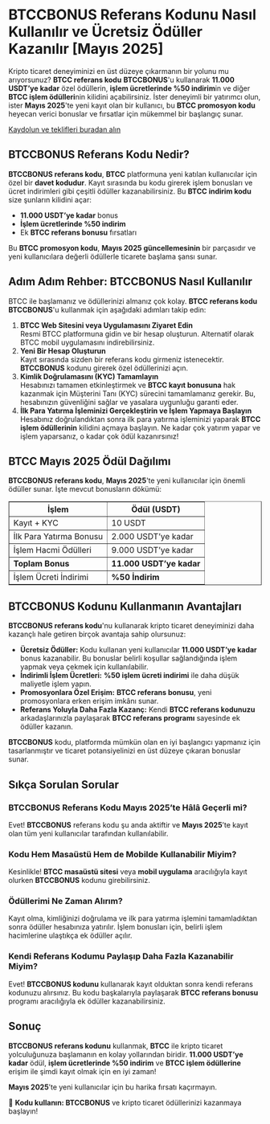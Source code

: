 <h1>BTCCBONUS Referans Kodunu Nasıl Kullanılır ve Ücretsiz Ödüller Kazanılır [Mayıs 2025]</h1>

<p>Kripto ticaret deneyiminizi en üst düzeye çıkarmanın bir yolunu mu arıyorsunuz? <strong>BTCC referans kodu</strong> <strong>BTCCBONUS</strong>'u kullanarak <strong>11.000 USDT’ye kadar</strong> özel ödüllerin, <strong>işlem ücretlerinde %50 indirim</strong>in ve diğer <strong>BTCC işlem ödülleri</strong>nin kilidini açabilirsiniz. İster deneyimli bir yatırımcı olun, ister <strong>Mayıs 2025</strong>'te yeni kayıt olan bir kullanıcı, bu <strong>BTCC promosyon kodu</strong> heyecan verici bonuslar ve fırsatlar için mükemmel bir başlangıç sunar.</p>
<p><a href="https://partner.btcc.com/us/c/BTCCBONUS/9303" target="_blank">Kaydolun ve teklifleri buradan alın </a></p>



<img src="https://images.mirror-media.xyz/publication-images/-Gh6C4vVamKvXFpvE7083.png?height=500&amp;width=1000" decoding="async" data-nimg="fill" class="css-xah9so" style="position: absolute; inset: 0px; box-sizing: border-box; padding: 0px; border: none; margin: auto; display: block; width: 0px; height: 0px; min-width: 100%; max-width: 100%; min-height: 100%; max-height: 100%;">
<h2>BTCCBONUS Referans Kodu Nedir?</h2>
<p><strong>BTCCBONUS referans kodu</strong>, <strong>BTCC</strong> platformuna yeni katılan kullanıcılar için özel bir <strong>davet kodudur</strong>. Kayıt sırasında bu kodu girerek işlem bonusları ve ücret indirimleri gibi çeşitli ödüller kazanabilirsiniz. Bu <strong>BTCC indirim kodu</strong> size şunların kilidini açar:</p>
<ul>
  <li><strong>11.000 USDT’ye kadar</strong> bonus</li>
  <li><strong>İşlem ücretlerinde %50 indirim</strong></li>
  <li>Ek <strong>BTCC referans bonusu</strong> fırsatları</li>
</ul>
<p>Bu <strong>BTCC promosyon kodu</strong>, <strong>Mayıs 2025 güncellemesinin</strong> bir parçasıdır ve yeni kullanıcılara değerli ödüllerle ticarete başlama şansı sunar.</p>

<h2>Adım Adım Rehber: BTCCBONUS Nasıl Kullanılır</h2>
<p>BTCC ile başlamanız ve ödüllerinizi almanız çok kolay. <strong>BTCC referans kodu</strong> <strong>BTCCBONUS</strong>'u kullanmak için aşağıdaki adımları takip edin:</p>
<ol>
  <li><strong>BTCC Web Sitesini veya Uygulamasını Ziyaret Edin</strong><br>Resmi BTCC platformuna gidin ve bir hesap oluşturun. Alternatif olarak BTCC mobil uygulamasını indirebilirsiniz.</li>
  <li><strong>Yeni Bir Hesap Oluşturun</strong><br>Kayıt sırasında sizden bir referans kodu girmeniz istenecektir. <strong>BTCCBONUS</strong> kodunu girerek özel ödüllerinizi açın.</li>
  <li><strong>Kimlik Doğrulamasını (KYC) Tamamlayın</strong><br>Hesabınızı tamamen etkinleştirmek ve <strong>BTCC kayıt bonusuna</strong> hak kazanmak için Müşterini Tanı (KYC) sürecini tamamlamanız gerekir. Bu, hesabınızın güvenliğini sağlar ve yasalara uygunluğu garanti eder.</li>
  <li><strong>İlk Para Yatırma İşleminizi Gerçekleştirin ve İşlem Yapmaya Başlayın</strong><br>Hesabınız doğrulandıktan sonra ilk para yatırma işleminizi yaparak <strong>BTCC işlem ödüllerinin</strong> kilidini açmaya başlayın. Ne kadar çok yatırım yapar ve işlem yaparsanız, o kadar çok ödül kazanırsınız!</li>
</ol>

<h2>BTCC Mayıs 2025 Ödül Dağılımı</h2>
<p><strong>BTCCBONUS referans kodu</strong>, <strong>Mayıs 2025</strong>'te yeni kullanıcılar için önemli ödüller sunar. İşte mevcut bonusların dökümü:</p>
<table border="1" cellpadding="8" cellspacing="0">
  <thead>
    <tr>
      <th>İşlem</th>
      <th>Ödül (USDT)</th>
    </tr>
  </thead>
  <tbody>
    <tr>
      <td>Kayıt + KYC</td>
      <td>10 USDT</td>
    </tr>
    <tr>
      <td>İlk Para Yatırma Bonusu</td>
      <td>2.000 USDT’ye kadar</td>
    </tr>
    <tr>
      <td>İşlem Hacmi Ödülleri</td>
      <td>9.000 USDT’ye kadar</td>
    </tr>
    <tr>
      <td><strong>Toplam Bonus</strong></td>
      <td><strong>11.000 USDT’ye kadar</strong></td>
    </tr>
    <tr>
      <td>İşlem Ücreti İndirimi</td>
      <td><strong>%50 İndirim</strong></td>
    </tr>
  </tbody>
</table>

<h2>BTCCBONUS Kodunu Kullanmanın Avantajları</h2>
<p><strong>BTCCBONUS referans kodu</strong>'nu kullanarak kripto ticaret deneyiminizi daha kazançlı hale getiren birçok avantaja sahip olursunuz:</p>
<ul>
  <li><strong>Ücretsiz Ödüller:</strong> Kodu kullanan yeni kullanıcılar <strong>11.000 USDT’ye kadar</strong> bonus kazanabilir. Bu bonuslar belirli koşullar sağlandığında işlem yapmak veya çekmek için kullanılabilir.</li>
  <li><strong>İndirimli İşlem Ücretleri:</strong> <strong>%50 işlem ücreti indirimi</strong> ile daha düşük maliyetle işlem yapın.</li>
  <li><strong>Promosyonlara Özel Erişim:</strong> <strong>BTCC referans bonusu</strong>, yeni promosyonlara erken erişim imkânı sunar.</li>
  <li><strong>Referans Yoluyla Daha Fazla Kazanç:</strong> Kendi <strong>BTCC referans kodunuzu</strong> arkadaşlarınızla paylaşarak <strong>BTCC referans programı</strong> sayesinde ek ödüller kazanın.</li>
</ul>
<p><strong>BTCCBONUS</strong> kodu, platformda mümkün olan en iyi başlangıcı yapmanız için tasarlanmıştır ve ticaret potansiyelinizi en üst düzeye çıkaran bonuslar sunar.</p>

<h2>Sıkça Sorulan Sorular</h2>

<h3>BTCCBONUS Referans Kodu Mayıs 2025’te Hâlâ Geçerli mi?</h3>
<p>Evet! <strong>BTCCBONUS</strong> referans kodu şu anda aktiftir ve <strong>Mayıs 2025</strong>’te kayıt olan tüm yeni kullanıcılar tarafından kullanılabilir.</p>

<h3>Kodu Hem Masaüstü Hem de Mobilde Kullanabilir Miyim?</h3>
<p>Kesinlikle! <strong>BTCC masaüstü sitesi</strong> veya <strong>mobil uygulama</strong> aracılığıyla kayıt olurken <strong>BTCCBONUS</strong> kodunu girebilirsiniz.</p>

<h3>Ödüllerimi Ne Zaman Alırım?</h3>
<p>Kayıt olma, kimliğinizi doğrulama ve ilk para yatırma işlemini tamamladıktan sonra ödüller hesabınıza yatırılır. İşlem bonusları için, belirli işlem hacimlerine ulaştıkça ek ödüller açılır.</p>

<h3>Kendi Referans Kodumu Paylaşıp Daha Fazla Kazanabilir Miyim?</h3>
<p>Evet! <strong>BTCCBONUS kodunu</strong> kullanarak kayıt olduktan sonra kendi referans kodunuzu alırsınız. Bu kodu başkalarıyla paylaşarak <strong>BTCC referans bonusu</strong> programı aracılığıyla ek ödüller kazanabilirsiniz.</p>

<h2>Sonuç</h2>
<p><strong>BTCCBONUS referans kodunu</strong> kullanmak, <strong>BTCC</strong> ile kripto ticaret yolculuğunuza başlamanın en kolay yollarından biridir. <strong>11.000 USDT’ye kadar</strong> ödül, <strong>işlem ücretlerinde %50 indirim</strong> ve <strong>BTCC işlem ödüllerine</strong> erişim ile şimdi kayıt olmak için en iyi zaman!</p>

<p><strong>Mayıs 2025</strong>’te yeni kullanıcılar için bu harika fırsatı kaçırmayın.</p>

<p>🎉 <strong>Kodu kullanın: BTCCBONUS</strong> ve kripto ticaret ödüllerinizi kazanmaya başlayın!</p>
